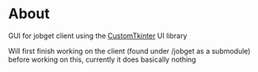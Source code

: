 # About

GUI for jobget client using the [CustomTkinter](https://github.com/TomSchimansky/CustomTkinter "CustomTkinter") UI library

Will first finish working on the client (found under /jobget as a submodule) before working on this, currently it does basically nothing
